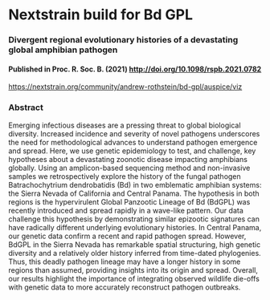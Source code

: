 # Nextstrain build for Bd GPL
### Divergent regional evolutionary histories of a devastating global amphibian pathogen
#### Published in Proc. R. Soc. B. (2021) http://doi.org/10.1098/rspb.2021.0782

https://nextstrain.org/community/andrew-rothstein/bd-gpl/auspice/viz

### Abstract
Emerging infectious diseases are a pressing threat to global biological diversity. Increased incidence and severity of novel pathogens underscores the need for methodological advances to understand pathogen emergence and spread. Here, we use genetic epidemiology to test, and challenge, key hypotheses about a devastating zoonotic disease impacting amphibians globally. Using an amplicon-based sequencing method and non-invasive samples we retrospectively explore the history of the fungal pathogen Batrachochytrium dendrobatidis (Bd) in two emblematic amphibian systems: the Sierra Nevada of California and Central Panama. The hypothesis in both regions is the hypervirulent Global Panzootic Lineage of Bd (BdGPL) was recently introduced and spread rapidly in a wave-like pattern. Our data challenge this hypothesis by demonstrating similar epizootic signatures can have radically different underlying evolutionary histories. In Central Panama, our genetic data confirm a recent and rapid pathogen spread. However, BdGPL in the Sierra Nevada has remarkable spatial structuring, high genetic diversity and a relatively older history inferred from time-dated phylogenies. Thus, this deadly pathogen lineage may have a longer history in some regions than assumed, providing insights into its origin and spread. Overall, our results highlight the importance of integrating observed wildlife die-offs with genetic data to more accurately reconstruct pathogen outbreaks.
